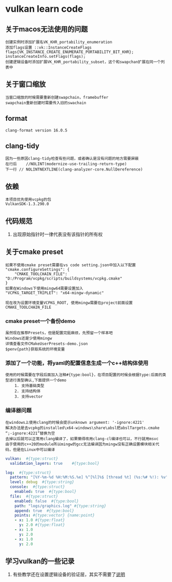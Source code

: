 # vulkan learn code

## 关于macos无法使用的问题

```text
创建实例时添加扩展名VK_KHR_portability_enumeration
添加flags设置 ::vk::InstanceCreateFlags flags{VK_INSTANCE_CREATE_ENUMERATE_PORTABILITY_BIT_KHR};
instanceCreateInfo.setFlags(flags);
创建逻辑设备时添加扩展VK_KHR_portability_subset，这个和swapchan扩展在同一个列表中
```

## 关于窗口缩放

```text
当窗口缩放的时候需要重新创建swapchain，framebuffer
swapchain重新创建时需要传入旧的swachain
```

## format

```text
clang-format version 16.0.5
```

## clang-tidy

```text
因为一些原因clang-tidy检查有些问题，或者确认是没有问题的地方需要屏蔽
在行后    //NOLINT(modernize-use-trailing-return-type)
下一行 // NOLINTNEXTLINE(clang-analyzer-core.NullDereference)
```

## 依赖

```text
本项目优先使用vcpkg的包
VulkanSDK-1.3.290.0
```

 ## 代码规范

1. 出现原始指针时一律代表没有该指针的所有权

## 关于cmake preset

```text
如果不使用cmake preset需要在vs code setting.json中加入以下配置
"cmake.configureSettings": {
    "CMAKE_TOOLCHAIN_FILE": "D:/Program/vcpkg/scripts/buildsystems/vcpkg.cmake"
}
如果在Windows下使用mingw64需要设置加入
"VCPKG_TARGET_TRIPLET": "x64-mingw-dynamic"

现在改为设置环境变量VCPKG_ROOT, 使用mingw需要在project前面设置CMAKE_TOOLCHAIN_FILE
```

### cmake preset一个备份demo

```text
虽然现在推荐Presets，但是配置完挺麻烦，先预留一个样本吧
Windows还是少使用mingw
详情查看文件CMakeUserPresets-demo.json
$penv{path}获取系统的环境变量
```

### 添加了一个功能，将yaml的配置信息生成一个c++结构体使用

```text
使用的时候需要在字段后面加入注释#{type:bool}，在项目配置的时候会根据type:后面的类型进行类型确认,下面提供一个demo
    1. 支持基础类型
    2. 支持结构体
    3. 支持vector
```

### 编译器问题

```text
在windows上使用clang的时候会提示unknown argument: '-ignore:4221'
解决办法是去vcpkg的installed\x64-windows\share\absl把abslTargets.cmake “;-ignore:4221”替换为空
去掉以后就可以正常用clang编译了，如果懒得改用clang-cl编译也可以，不行就用msvc
由于使用的c++20的module所以mingw的gcc无法编译因为mingw没有正确设置模块相关代码，但是在Linux中可以编译
```

```yaml
vulkan:  #{type:struct}
  validation_layers: true    #{type:bool}

log:  #{type:struct}
  pattern: "[%Y-%m-%d %H:%M:%S.%e] %^[%l]%$ [thread %t] (%s:%# %!): %v"  #{type:string}
  level: debug  #{type:string}
  console:  #{type:struct}
    enabled: true  #{type:bool}
  file:  #{type:struct}
    enabled: false  #{type:bool}
    path: "logs/graphics.log" #{type:string}
    append: true  #{type:bool}
    points: #{type:vector} {name:point}
    - x: 1.0 #{type:float}
      y: 2.0 #{type:float}
    - x: 1.0
      y: 2.0
    - x: 1.0
      y: 2.0

```

## 学习vulkan的一些记录

 1. 有些教学还在设置逻辑设备的验证层，其实不需要了[说明](https://www.lunarg.com/wp-content/uploads/2019/04/UberLayer_V3.pdf)

